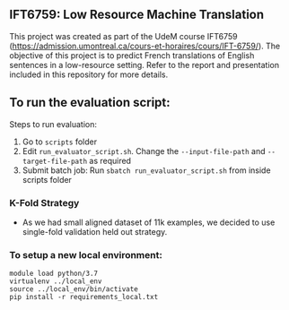 ## IFT6759: Low Resource Machine Translation

This project was created as part of the UdeM course IFT6759 (https://admission.umontreal.ca/cours-et-horaires/cours/IFT-6759/). The objective of this project is to predict French translations of English sentences in a low-resource setting. Refer to the report and presentation included in this repository for more details.

## To run the evaluation script:

Steps to run evaluation:

1. Go to `scripts` folder  
2. Edit `run_evaluator_script.sh`. Change the `--input-file-path` and `--target-file-path` as required  
3. Submit batch job: Run `sbatch run_evaluator_script.sh` from inside scripts folder


### K-Fold Strategy

* As we had small aligned dataset of 11k examples, we decided to use single-fold validation held out strategy.

### To setup a new local environment:

```console
module load python/3.7
virtualenv ../local_env
source ../local_env/bin/activate
pip install -r requirements_local.txt
```

